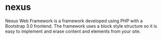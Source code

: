 # nexus
Nexus Web Framework is a framework developed using PHP with a Bootstrap 3.0 frontend. The framework uses a block style structure so it is easy to implement and erase content and elements from your site.
